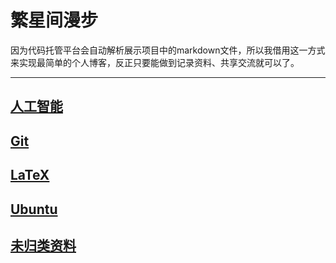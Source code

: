 # 繁星间漫步

因为代码托管平台会自动解析展示项目中的markdown文件，所以我借用这一方式来实现最简单的个人博客，反正只要能做到记录资料、共享交流就可以了。

---

## [人工智能](ai/ai.md)

## [Git](git/git.md)

## [LaTeX](latex/latex.md)

## [Ubuntu](ubuntu/ubuntu.md)

## [未归类资料](other/other.md)